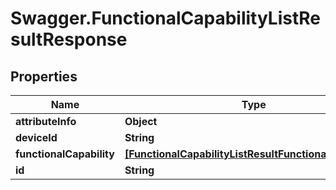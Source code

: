 # Swagger.FunctionalCapabilityListResultResponse

## Properties
Name | Type | Description | Notes
------------ | ------------- | ------------- | -------------
**attributeInfo** | **Object** |  | [optional] 
**deviceId** | **String** |  | [optional] 
**functionalCapability** | [**[FunctionalCapabilityListResultFunctionalCapability]**](FunctionalCapabilityListResultFunctionalCapability.md) |  | [optional] 
**id** | **String** |  | [optional] 


